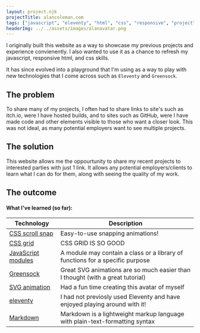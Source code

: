 ```yaml
---
layout: project.njk
projectTitle: alancoleman.com
tags: ["javascript", "eleventy", "html", "css", "responsive", "project"]
headerImg: ../../assets/images/alanavatar.png
---
```


<!-- excerpt start -->

I originally built this website as a way to showcase my previous projects and experience convienently. I also wanted to use it as a chance to refresh my javascript, responsive html, and css skills.

<!-- excerpt end -->

It has since evolved into a playground that I'm using as a way to play with new technologies that I come across such as `Eleventy` and `Greensock`.

## The problem

To share many of my projects, I often had to share links to site's such as itch.io, were I have hosted builds, and to sites such as GitHub, were I have made code and other elements visible to those who want a closer look. This was not ideal, as many potential employers want to see multiple projects.

## The solution

This website allows me the oppourtunity to share my recent projects to interested parties with just 1 link. It allows any potential employers/clients to learn what I can do for them, along with seeing the quality of my work. 

## The outcome

#### What I've learned (so far):

| Technology                                                                                  | Description                                                                    |
| ------------------------------------------------------------------------------------------- | ------------------------------------------------------------------------------ |
| [CSS scroll snap](https://developer.mozilla.org/en-US/docs/Web/CSS/scroll-snap-type)        | Easy-to-use snapping animations!                                               |
| [CSS grid](https://youtu.be/7kVeCqQCxlk)                                                    | CSS GRID IS SO GOOD                                                            |
| [JavaScript modules](https://developer.mozilla.org/en-US/docs/Web/JavaScript/Guide/Modules) | A module may contain a class or a library of functions for a specific purpose  |
| [Greensock](https://www.cassie.codes/posts/making-a-lil-me-part-1/)                         | Great SVG animations are so much easier than I thought (with a great tutorial) |
| [SVG animation](https://codepen.io/abelhii/pen/XWXGBJR)                                     | Had a fun time creating this avatar of myself                                  |
| [eleventy](https://www.11ty.dev/)                                                           | I had not previosly used Eleventy and have enjoyed playing around with it!     |
| [Markdown](https://daringfireball.net/projects/markdown/syntax)                             | Markdown is a lightweight markup language with plain-text-formatting syntax    |
